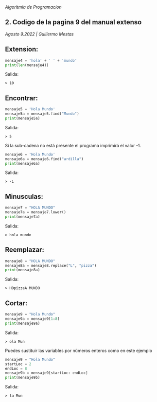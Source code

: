 <section class="job">

<em>Algoritmia de Programacion</em>

# 2. Codigo de la pagina 9 del manual extenso

<em>Agosto 9.2022 <span>|</span> Guillermo Mestas</em>

## Extension:

```python
mensaje4 = 'hola' + ' ' + 'mundo'
print(len(mensaje4))
```

Salida:

```shell
> 10
```

## Encontrar:

```python
mensaje5 = 'Hola Mundo'
mensaje5a = mensaje5.find("Mundo")
print(mensaje5a)
```

Salida:

```shell
> 5
```

Si la sub-cadena no está presente el programa imprimirá el valor -1.

```python
mensaje6 = 'Hola Mundo'
mensaje6a = mensaje6.find("ardilla")
print(mensaje6a)
```

Salida:

```shell
> -1
```

## Minusculas:

```python
mensaje7 = "HOLA MUNDO"
mensaje7a = mensaje7.lower()
print(mensaje7a)
```

Salida:

```shell
> hola mundo
```

## Reemplazar:

```python
mensaje8 = "HOLA MUNDO"
mensaje8a = mensaje8.replace("L", "pizza")
print(mensaje8a)
```

Salida:

```shell
> HOpizzaA MUNDO
```

## Cortar:

```python
mensaje9 = "Hola Mundo"
mensaje9a = mensaje9[1:8]
print(mensaje9a)
```

Salida:

```shell
> ola Mun
```

Puedes sustituir las variables por números enteros como en este ejemplo

```python
mensaje9 = "Hola Mundo"
startLoc = 2
endLoc = 8
mensaje9b = mensaje9[startLoc: endLoc]
print(mensaje9b)
```

Salida:

```shell
> la Mun
```

</section>
